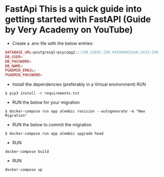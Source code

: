 # FastApi This is a quick guide into getting started with FastAPI (Guide by Very Academy on YouTube)

* Create a .env file with the below entries:
```php
DATABASE_URL=postgresql+psycopg2://{DB_USER}:{DB_PASSWORD}@db:5432/{DB_NAME}
DB_USER=
DB_PASSWORD=
DB_NAME=
PGADMIN_EMAIL=
PGADMIN_PASSWORD=
```

* Install the dependencies (preferably in a Virtual environment)
RUN 
```shell
$ pip3 install -r requirements.txt
```

* RUN the below for your migration
```shell
$ docker-compose run app alembic revision --autogenerate -m "New Migration"
```

* RUN the below to commit the migration
```shell
$ docker-compose run app alembic upgrade head
```

* RUN 
```shell
docker-compose build 
```

* RUN
```shell
docker-compose up
```
